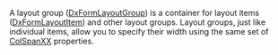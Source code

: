 A layout group ([DxFormLayoutGroup](https://docs.devexpress.com/Blazor/DevExpress.Blazor.DxFormLayoutGroup)) is a container for layout items ([DxFormLayoutItem](https://docs.devexpress.com/Blazor/DevExpress.Blazor.DxFormLayoutItem)) and other layout groups. Layout groups, just like individual items, allow you to specify their width using the same set of [ColSpanXX](https://docs.devexpress.com/Blazor/DevExpress.Blazor.DxFormLayoutGroup._members) properties.
